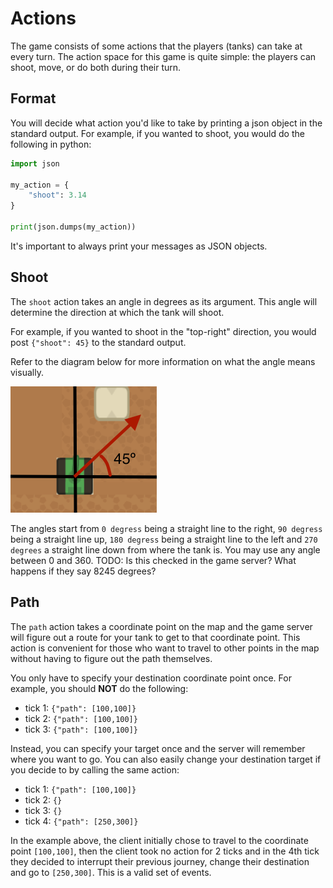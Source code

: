 # Actions

The game consists of some actions that the players (tanks) can take at every turn. The action space for this game is
quite simple: the players can shoot, move, or do both during their turn.

## Format

You will decide what action you'd like to take by printing a json object in the standard output. For example, if you
wanted to shoot, you would do the following in python:

```python
import json

my_action = {
    "shoot": 3.14
}

print(json.dumps(my_action))
```

It's important to always print your messages as JSON objects.

## Shoot

The `shoot` action takes an angle in degrees as its argument. This angle will determine the direction at which the tank
will shoot.

For example, if you wanted to shoot in the "top-right" direction, you would post `{"shoot": 45}` to the standard output.

Refer to the diagram below for more information on what the angle means visually.

![Screenshot](../img/actionShootDegrees.png)

The angles start from `0 degress` being a straight line to the right, `90 degress` being a straight line up, `180 degress`
being a straight line to the left and `270 degrees` a straight line down from where the tank is. You may use any angle
between 0 and 360. TODO: Is this checked in the game server? What happens if they say 8245 degrees?

## Path

The `path` action takes a coordinate point on the map and the game server will figure out a route for your tank to get
to that coordinate point. This action is convenient for those who want to travel to other points in the map without
having to figure out the path themselves.

You only have to specify your destination coordinate point once. For example, you should **NOT** do the following:

- tick 1: `{"path": [100,100]}`
- tick 2: `{"path": [100,100]}`
- tick 3: `{"path": [100,100]}`

Instead, you can specify your target once and the server will remember where you want to go. You can also easily change
your destination target if you decide to by calling the same action:

- tick 1: `{"path": [100,100]}`
- tick 2: `{}`
- tick 3: `{}`
- tick 4: `{"path": [250,300]}`

In the example above, the client initially chose to travel to the coordinate point `[100,100]`, then the client took no
action for 2 ticks and in the 4th tick they decided to interrupt their previous journey, change their destination and
go to `[250,300]`. This is a valid set of events.
